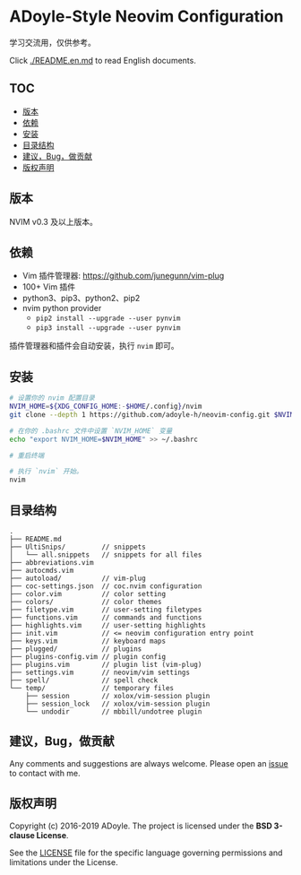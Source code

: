 # ADoyle-Style Neovim Configuration

学习交流用，仅供参考。

Click [./README.en.md](./README.en.md) to read English documents.

## TOC

<!-- MarkdownTOC GFM -->

- [版本](#版本)
- [依赖](#依赖)
- [安装](#安装)
- [目录结构](#目录结构)
- [建议，Bug，做贡献](#建议bug做贡献)
- [版权声明](#版权声明)

<!-- /MarkdownTOC -->

## 版本

NVIM v0.3 及以上版本。

## 依赖

- Vim 插件管理器: https://github.com/junegunn/vim-plug
- 100+ Vim 插件
- python3、pip3、python2、pip2
- nvim python provider
  - `pip2 install --upgrade --user pynvim`
  - `pip3 install --upgrade --user pynvim`

插件管理器和插件会自动安装，执行 `nvim` 即可。

## 安装

```sh
# 设置你的 nvim 配置目录
NVIM_HOME=${XDG_CONFIG_HOME:-$HOME/.config}/nvim
git clone --depth 1 https://github.com/adoyle-h/neovim-config.git $NVIM_HOME

# 在你的 .bashrc 文件中设置 `NVIM_HOME` 变量
echo "export NVIM_HOME=$NVIM_HOME" >> ~/.bashrc

# 重启终端

# 执行 `nvim` 开始。
nvim
```

## 目录结构

```
.
├── README.md
├── UltiSnips/         // snippets
│   └── all.snippets   // snippets for all files
├── abbreviations.vim
├── autocmds.vim
├── autoload/          // vim-plug
├── coc-settings.json  // coc.nvim configuration
├── color.vim          // color setting
├── colors/            // color themes
├── filetype.vim       // user-setting filetypes
├── functions.vim      // commands and functions
├── highlights.vim     // user-setting highlights
├── init.vim           // <= neovim configuration entry point
├── keys.vim           // keyboard maps
├── plugged/           // plugins
├── plugins-config.vim // plugin config
├── plugins.vim        // plugin list (vim-plug)
├── settings.vim       // neovim/vim settings
├── spell/             // spell check
└── temp/              // temporary files
    ├── session        // xolox/vim-session plugin
    ├── session_lock   // xolox/vim-session plugin
    └── undodir        // mbbill/undotree plugin
```

## 建议，Bug，做贡献

Any comments and suggestions are always welcome. Please open an [issue][] to contact with me.

## 版权声明

Copyright (c) 2016-2019 ADoyle. The project is licensed under the **BSD 3-clause License**.

See the [LICENSE][] file for the specific language governing permissions and limitations under the License.


<!-- links -->

[issue]: https://github.com/adoyle-h/neovim-config/issues
[LICENSE]: ./LICENSE
